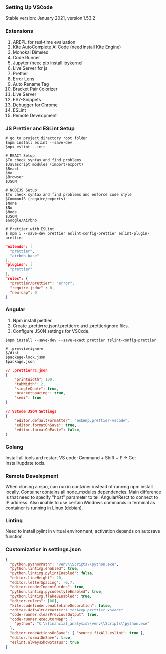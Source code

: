 ### Setting Up VSCode

Stable version: January 2021, version 1.53.2

### Extensions

1. AREPL for real-time evaluation
2. Kite AutoComplete AI Code (need install Kite Engine)
3. Monokai Dimmed
4. Code Runner
5. Jupyter (need pip install ipykernel)
6. Live Server for js
7. Prettier
8. Error Lens
9. Auto Rename Tag
10. Bracket Pair Colorizer
11. Live Server
12. ES7-Snippets
13. Debugger for Chrome
14. ESLint
15. Remote Development

### JS Prettier and ESLint Setup

```
# go to project directory root folder
$npm install eslint --save-dev
$npx eslint --init

# REACT Setup
$To check syntax and find problems
$Javascript modules (import/export)
$React
$No
$Browser
$JSON

# NODEJS Setup
$To check syntax and find problems and enforce code style
$CommonJS (require/exports)
$None
$No
$Node
$JSON
$Google/Airbnb

# Prettier with ESLint
$ npm i --save-dev prettier eslint-config-prettier eslint-plugin-prettier
```

```json
"extends": [
  "prettier",
  "airbnb-base"
],
"plugins": [
  "prettier"
],
"rules": {
  "prettier/prettier": "error",
  "require-jsdoc" : 0,
  "new-cap": 0
}
```

### Angular

1. Npm install prettier.
2. Create .prettierrc.json/.prettierrc and .prettierignore files.
3. Configure JSON settings for VSCode.

```
$npm install --save-dev --save-exact prettier tslint-config-prettier

# .prettierignore
$/dist
$package-lock.json
$package.json
```

```json
// .prettierrc.json
{
    "printWidth": 100,
    "tabWidth": 2,
    "singleQuote": true,
    "bracketSpacing": true,
    "semi": true
}

// VSCode JSON Settings
{
    "editor.defaultFormatter": "esbenp.prettier-vscode",
    "editor.formatOnSave": true,
    "editor.formatOnPaste": false,
}
```

### Golang

Install all tools and restart VS code: Command + Shift + P -> Go: Install/update tools.

### Remote Development

When cloning a repo, can run in container instead of running npm install locally. Container contains all node_modules dependencies. Main difference is that need to specify "host" parameter to tell Angular/React to connect to IP address. Also unable to use certain Windows commands in terminal as container is running in Linux (debian).

### Linting

Need to install pylint in virtual environment; activation depends on autosave function.

### Customization in settings.json

```json
{
  "python.pythonPath": "venv\\Scripts\\python.exe",
  "python.linting.enabled": true,
  "python.linting.pylintEnabled": false,
  "editor.lineHeight": 20,
  "editor.letterSpacing": -0.7,
  "editor.renderIndentGuides": true,
  "python.linting.pycodestyleEnabled": true,
  "python.linting.flake8Enabled": true,
  "editor.rulers": [80],
  "kite.codefinder.enableLineDecoration": false,
  "editor.defaultFormatter": "esbenp.prettier-vscode",
  "code-runner.clearPreviousOutput": true,
  "code-runner.executorMap": {
    "python": "C:\\financial_analysis\\venv\\Scripts\\python.exe"
  },
  "editor.codeActionsOnSave": { "source.fixAll.eslint": true },
  "editor.formatOnSave": true,
  "eslint.alwaysShowStatus": true
}
```
